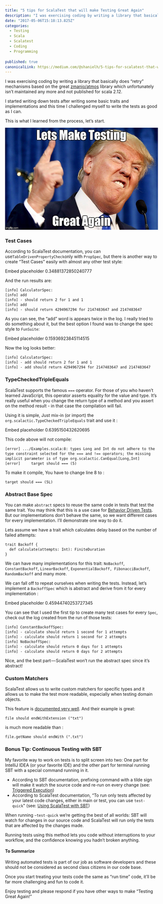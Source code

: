 ```yaml
---
title: "5 tips for ScalaTest that will make Testing Great Again"
description: "I was exercising coding by writing a library that basically does “retry” mechanisms based on the great zmanio/atmos library which unfortunately isn’t maintained any more and not published for scala…"
date: "2017-05-06T15:18:13.825Z"
categories: 
  - Testing
  - Scala
  - Scalatest
  - Coding
  - Programming

published: true
canonicalLink: https://medium.com/@shanielh/5-tips-for-scalatest-that-will-make-testing-great-again-58190df1df88
---
```


I was exercising coding by writing a library that basically does “retry” mechanisms based on the great [zmanio/atmos](https://github.com/zmanio/atmos/) library which unfortunately isn’t maintained any more and not published for scala 2.12.

I started writing down tests after writing some basic traits and implementations and this time I challenged myself to write the tests as good as I can.

This is what I learned from the process, let’s start.

![](./asset-1.jpeg)

### Test Cases

According to ScalaTest documentation, you can use`TableDrivenPropertyCheck`only with `PropSpec`, but there is another way to create “Test Cases” easily with almost any other test style:

Embed placeholder 0.34881372850240777

And the run results are:

```
[info] CalculatorSpec:
[info] add
[info] - should return 2 for 1 and 1
[info] add
[info] - should return 4294967294 for 2147483647 and 2147483647
```

As you can see, the “add” word is appears twice in the log. I really tried to do something about it, but the best option I found was to change the spec style to `FunSuite`:

Embed placeholder 0.15936923845114515

Now the log looks better:

```
[info] CalculatorSpec:
[info] - add should return 2 for 1 and 1
[info] - add should return 4294967294 for 2147483647 and 2147483647
```

### TypeCheckedTripleEquals

ScalaTest supports the famous `===` operator. For those of you who haven’t learned JavaScript, this operator asserts equality for the value and type. It’s really useful when you change the return type of a method and you assert on the method result - in that case the compilation will fail.

Using it is simple, Just mix-in (or import) the `org.scalactic.TypeCheckedTripleEquals` trait and use it :

Embed placeholder 0.6395150432620695

This code above will not compile:

```
[error] .../Examples.scala:8: types Long and Int do not adhere to the type constraint selected for the === and !== operators; the missing implicit parameter is of type org.scalactic.CanEqual[Long,Int]
[error]     target should === (5)
```

To make it compile, You have to change line 8 to :

```
target should === (5L)
```

### Abstract Base Spec

You can make `abstract` specs to reuse the same code in tests that test the same trait. You may think that this is a use case for [Behavior Driven Tests](http://www.scalatest.org/user_guide/sharing_tests). But our implementations don’t behave the same, so we want different cases for every implementation. I’ll demonstrate one way to do it.

Lets assume we have a trait which calculates delay based on the number of failed attempts:

```
trait Backoff {
  def calculate(attempts: Int): FiniteDuration
}
```

We can have many implementations for this trait: `NoBackoff`, `ConstantBackoff`, `LinearBackoff`, `ExponentialBackoff, FibonacciBackoff`, `RandomBackoff` and many more.

We can fall off to repeat ourselves when writing the tests. Instead, let’s implement a `BackoffSpec` which is abstract and derive from it for every implementation :

Embed placeholder 0.45944740253727345

You can see that I used the first tip to create many test cases for every `Spec`, check out the log created from the run of those tests:

```
[info] ConstantBackoffSpec:
[info] - calculate should return 1 second for 1 attempts
[info] - calculate should return 1 second for 2 attempts
[info] NoBackoffSpec:
[info] - calculate should return 0 days for 1 attempts
[info] - calculate should return 0 days for 2 attempts
```

Nice, and the best part — ScalaTest won’t run the abstract spec since it’s abstract!

### Custom Matchers

ScalaTest allows us to write custom matchers for specific types and it allows us to make the test more readable, especially when testing domain objects.

This feature is [documented very well](http://www.scalatest.org/user_guide/using_matchers#usingCustomMatchers). And their example is great:

```
file should endWithExtension ("txt")
```

is much more readable than :

```
file.getName should endWith (".txt")
```

### Bonus Tip: Continuous Testing with SBT

My favorite way to work on tests is to split screen into two: One part for IntelliJ IDEA (or your favorite IDE) and the other part for terminal running SBT with a special command running in it.

-   According to SBT documentation, prefixing command with a tilde sign will make it watch the source code and re-run on every change (see: [Triggered Execution](http://www.scala-sbt.org/0.13/docs/Triggered-Execution.html))
-   According to ScalaTest documentation, “To run only tests affected by your latest code changes, either in main or test, you can use `test-quick`" (see: [Using ScalaTest with SBT](http://www.scalatest.org/user_guide/using_scalatest_with_sbt))

When running `~test-quick` we’re getting the best of all worlds: SBT will watch for changes in our source code and ScalaTest will run only the tests that are affected by the changes made.

Running tests using this method lets you code without interruptions to your workflow, and the confidence knowing you hadn’t broken anything.

#### To Summarize

Writing automated tests is part of our job as software developers and these should not be considered as second class citizens in our code base.

Once you start treating your tests code the same as “run time” code, it’ll be far more challenging and fun to code it.

Enjoy testing and please respond if you have other ways to make “Testing Great Again!”